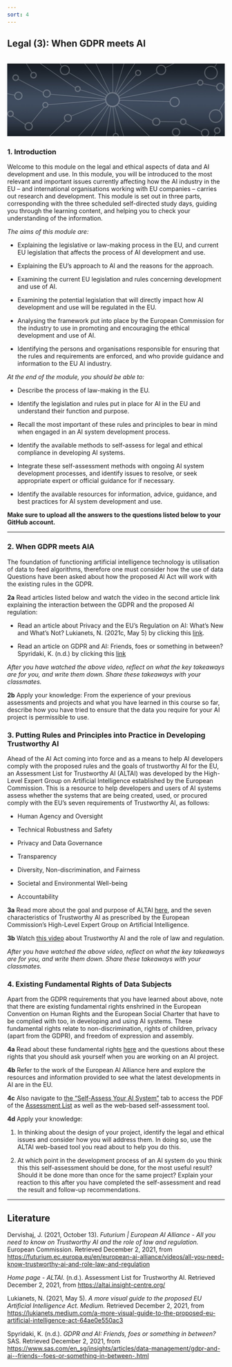 ```yaml
---
sort: 4
---
```


## __Legal (3): When GDPR meets AI__
\
<img src="./images/datalab_banner.jpg" alt="Books banner" width="600"/>

### 1. Introduction

Welcome to this module on the legal and ethical aspects of data and AI development and use. In this module, you will be introduced to the most relevant and important issues currently affecting how the AI industry in the EU – and international organisations working with EU companies – carries out research and development. This module is set out in three parts, corresponding with the three scheduled self-directed study days, guiding you through the learning content, and helping you to check your understanding of the information.

*The aims of this module are:*

- Explaining the legislative or law-making process in the EU, and current EU legislation that affects the process of AI development and use.

- Explaining the EU’s approach to AI and the reasons for the approach.

- Examining the current EU legislation and rules concerning development and use of AI.

-	Examining the potential legislation that will directly impact how AI development and use will be regulated in the EU.

-	Analysing the framework put into place by the European Commission for the industry to use in promoting and encouraging the ethical development and use of AI.

-	Identifying the persons and organisations responsible for ensuring that the rules and requirements are enforced, and who provide guidance and information to the EU AI industry.

*At the end of the module, you should be able to:*

- Describe the process of law-making in the EU.

-	Identify the legislation and rules put in place for AI in the EU and understand their function and purpose.

-	Recall the most important of these rules and principles to bear in mind when engaged in an AI system development process.

-	Identify the available methods to self-assess for legal and ethical compliance in developing AI systems.

-	Integrate these self-assessment methods with ongoing AI system development processes, and identify issues to resolve, or seek appropriate expert or official guidance for if necessary.

-	Identify the available resources for information, advice, guidance, and best practices for AI system development and use.


__Make sure to upload all the answers to the questions listed below to your GitHub account.__

***

### 2. When GDPR meets AIA

The foundation of functioning artificial intelligence technology is utilisation of data to feed algorithms, therefore one must consider how the use of data Questions have been asked about how the proposed AI Act will work with the existing rules in the GDPR.

__2a__ Read articles listed below and watch the video in the second article link explaining the interaction between the GDPR and the proposed AI regulation:

- Read an article about Privacy and the EU’s Regulation on AI: What’s New and What’s Not? Lukianets, N. (2021c, May 5) by clicking this [link](https://www.mofo.com/resources/insights/210422-privacy-eu-regulation-ai.html).

- Read an article on GDPR and AI: Friends, foes or something in between? Spyridaki, K. (n.d.) by clicking this [link](https://www.sas.com/en_sg/insights/articles/data-management/gdpr-and-ai--friends--foes-or-something-in-between-.html)

*After you have watched the above video, reflect on what the key takeaways are for you, and write them down. Share these takeaways with your classmates.*

__2b__ Apply your knowledge: From the experience of your previous assessments and projects and what you have learned in this course so far, describe how you have tried to ensure that the data you require for your AI project is permissible to use.

### 3. Putting Rules and Principles into Practice in Developing Trustworthy AI

Ahead of the AI Act coming into force and as a means to help AI developers comply with the proposed rules and the goals of trustworthy AI for the EU, an Assessment List for Trustworthy AI (ALTAI) was developed by the High-Level Expert Group on Artificial Intelligence established by the European Commission. This is a resource to help developers and users of AI systems assess whether the systems that are being created, used, or procured comply with the EU’s seven requirements of Trustworthy AI, as follows:

-	Human Agency and Oversight

-	Technical Robustness and Safety

-	Privacy and Data Governance

-	Transparency

-	Diversity, Non-discrimination, and Fairness

-	Societal and Environmental Well-being

-	Accountability

__3a__ Read more about the goal and purpose of ALTAI [here](https://altai.insight-centre.org/), and the seven characteristics of Trustworthy AI as prescribed by the European Commission’s High-Level Expert Group on Artificial Intelligence.

__3b__ Watch [this video](https://futurium.ec.europa.eu/en/european-ai-alliance/videos/all-you-need-know-trustworthy-ai-and-role-law-and-regulation) about Trustworthy AI and the role of law and regulation.

*After you have watched the above video, reflect on what the key takeaways are for you, and write them down. Share these takeaways with your classmates.*

### 4. Existing Fundamental Rights of Data Subjects

Apart from the GDPR requirements that you have learned about above, note that there are existing fundamental rights enshrined in the European Convention on Human Rights and the European Social Charter that have to be complied with too, in developing and using AI systems. These fundamental rights relate to non-discrimination, rights of children, privacy (apart from the GDPR), and freedom of expression and assembly.

__4a__ Read about these fundamental rights [here](https://altai.insight-centre.org/Home/FundamentalRights) and the questions about these rights that you should ask yourself when you are working on an AI project.

__4b__ Refer to the work of the European AI Alliance here and explore the resources and information provided to see what the latest developments in AI are in the EU.

__4c__ Also navigate to [the “Self-Assess Your AI System”](https://futurium.ec.europa.eu/en/european-ai-alliance ) tab to access the PDF of the [Assessment List](https://futurium.ec.europa.eu/en/european-ai-alliance/pages/altai-assessment-list-trustworthy-artificial-intelligence ) as well as the web-based self-assessment tool.

__4d__ Apply your knowledge:
1.	In thinking about the design of your project, identify the legal and ethical issues and consider how you will address them. In doing so, use the ALTAI web-based tool you read about to help you do this.

2.	At which point in the development process of an AI system do you think this this self-assessment should be done, for the most useful result? Should it be done more than once for the same project? Explain your reaction to this after you have completed the self-assessment and read the result and follow-up recommendations.

***

## __Literature__

Dervishaj, J. (2021, October 13). *Futurium | European AI Alliance - All you need to know on Trustworthy AI and the role of law and regulation.* European Commission. Retrieved December 2, 2021, from https://futurium.ec.europa.eu/en/european-ai-alliance/videos/all-you-need-know-trustworthy-ai-and-role-law-and-regulation

*Home page - ALTAI.* (n.d.). Assessment List for Trustworthy AI. Retrieved December 2, 2021, from https://altai.insight-centre.org/

Lukianets, N. (2021, May 5). *A more visual guide to the proposed EU Artificial Intelligence Act. Medium.* Retrieved December 2, 2021, from https://lukianets.medium.com/a-more-visual-guide-to-the-proposed-eu-artificial-intelligence-act-64ae0e550ac3

Spyridaki, K. (n.d.). *GDPR and AI: Friends, foes or something in between?* SAS. Retrieved December 2, 2021, from https://www.sas.com/en_sg/insights/articles/data-management/gdpr-and-ai--friends--foes-or-something-in-between-.html
